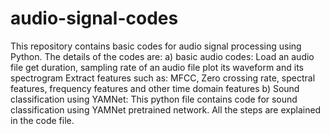 # audio-signal-codes
This repository contains basic codes for audio signal processing using Python. The details of the codes are: 
a) basic audio codes: 
   Load an audio file
   get duration, sampling rate of an audio file
   plot its waveform and its spectrogram
   Extract features such as: MFCC, Zero crossing rate, spectral features, frequency features and other time domain features
b) Sound classification using YAMNet:
    This python file contains code for sound classification using YAMNet pretrained network. All the steps are explained in the code file.
   
